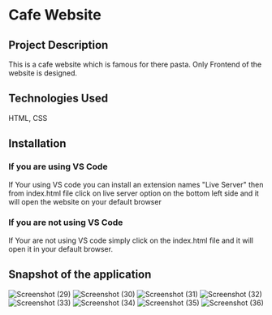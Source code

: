 # Cafe Website

## Project Description
This is a cafe website which is famous for there pasta. Only Frontend of the website is designed.

## Technologies Used
HTML, CSS

## Installation

### If you are using VS Code
If Your using VS code you can install an extension names "Live Server" then from index.html file click on live server option on the bottom left side and it will 
open the website on your default browser

### If you are not using VS Code
If Your are not using VS code simply click on the index.html file and it will open it in your default browser.

## Snapshot of the application
![Screenshot (29)](https://github.com/Programmer-Kishan/Cafe-website/assets/69651170/f33d932f-427f-437a-874d-658c519ed87c)
![Screenshot (30)](https://github.com/Programmer-Kishan/Cafe-website/assets/69651170/de4a1186-68f6-43ab-b684-f54df60b4142)
![Screenshot (31)](https://github.com/Programmer-Kishan/Cafe-website/assets/69651170/62af8bdf-810b-475e-8aa8-238fdba8aa5e)
![Screenshot (32)](https://github.com/Programmer-Kishan/Cafe-website/assets/69651170/fec654c3-a4a8-4b97-85c8-146b495e9bee)
![Screenshot (33)](https://github.com/Programmer-Kishan/Cafe-website/assets/69651170/ee4826bf-ff40-4481-80b6-fd31ee4b024e)
![Screenshot (34)](https://github.com/Programmer-Kishan/Cafe-website/assets/69651170/1b35b5b7-b882-42e9-b295-1a629c655fc5)
![Screenshot (35)](https://github.com/Programmer-Kishan/Cafe-website/assets/69651170/e1a118ac-465e-4fc6-9d98-05e6bfa561aa)
![Screenshot (36)](https://github.com/Programmer-Kishan/Cafe-website/assets/69651170/cf11d270-6dff-4a07-88f5-67a5190d3b28)
